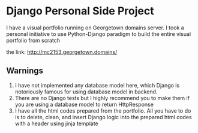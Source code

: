 # Django Personal Side Project
I have a visual portfolio running on Georgetown domains server. I took a personal initiative to use Python-Django paradigm to build the entire visual portfolio from scratch 



the link:
http://mc2153.georgetown.domains/



## Warnings
1. I have not implemented any database model here, which Django is notoriously famous for using database model in backend. 
2. There are no Django tests but I highly recommend you to make them if you are using a database model to return HttpResponse
3. I have all the html codes prepared from the portfolio. All you have to do is to delete, clean, and insert Django logic into the prepared html codes with a header using jinja template



